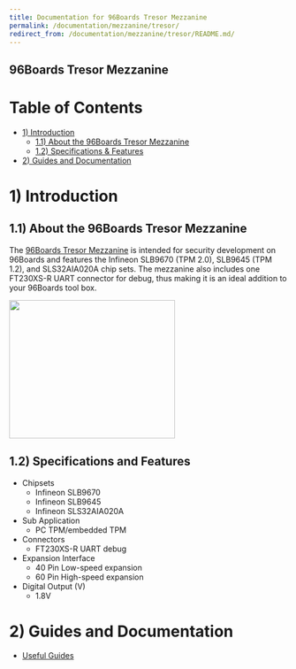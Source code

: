 ```yaml
---
title: Documentation for 96Boards Tresor Mezzanine
permalink: /documentation/mezzanine/tresor/
redirect_from: /documentation/mezzanine/tresor/README.md/
---
```


## 96Boards Tresor Mezzanine

# Table of Contents
- [1) Introduction](#1-introduction)
  - [1.1) About the 96Boards Tresor Mezzanine](#11-about-the-96boards-tresor-mezzanine)
  - [1.2) Specifications & Features](#12-specifications-and-features)
- [2) Guides and Documentation](#2-guides-and-documentation)

# 1) Introduction
## 1.1) About the 96Boards Tresor Mezzanine

The [96Boards Tresor Mezzanine](https://www.96boards.org/product/tresor/) is
intended for security development on 96Boards and features the Infineon SLB9670
(TPM 2.0), SLB9645 (TPM 1.2), and SLS32AIA020A chip sets. The mezzanine also
includes one FT230XS-R UART connector for debug, thus making it is an ideal
addition to your 96Boards tool box.


<img src="https://www.96boards.org/documentation/mezzanine/tresor/images/tresor-front-sd.jpg?raw=true" data-canonical-src="https://www.96boards.org/documentation/mezzanine/tresor/images/tresor-front-sd.jpg?raw=true" width="300" height="250" />

## 1.2) Specifications and Features
- Chipsets
  - Infineon SLB9670
  - Infineon SLB9645
  - Infineon SLS32AIA020A
- Sub Application
    - PC TPM/embedded TPM
- Connectors
  - FT230XS-R UART debug
- Expansion Interface
  - 40 Pin Low-speed expansion
  - 60 Pin High-speed expansion
- Digital Output (V)
  - 1.8V

# 2) Guides and Documentation
  - [Useful Guides](guides/)
